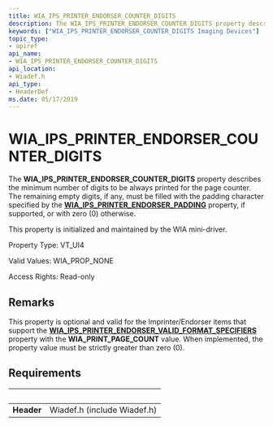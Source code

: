 ```yaml
---
title: WIA_IPS_PRINTER_ENDORSER_COUNTER_DIGITS
description: The WIA_IPS_PRINTER_ENDORSER_COUNTER_DIGITS property describes the minimum number of digits to be always printed for the page counter.
keywords: ["WIA_IPS_PRINTER_ENDORSER_COUNTER_DIGITS Imaging Devices"]
topic_type:
- apiref
api_name:
- WIA_IPS_PRINTER_ENDORSER_COUNTER_DIGITS
api_location:
- Wiadef.h
api_type:
- HeaderDef
ms.date: 05/17/2019
---
```


# WIA\_IPS\_PRINTER\_ENDORSER\_COUNTER\_DIGITS

The **WIA\_IPS\_PRINTER\_ENDORSER\_COUNTER\_DIGITS** property describes the minimum number of digits to be always printed for the page counter. The remaining empty digits, if any, must be filled with the padding character specified by the [**WIA\_IPS\_PRINTER\_ENDORSER\_PADDING**](./wia-ips-printer-endorser-padding.md) property, if supported, or with zero (0) otherwise.

This property is initialized and maintained by the WIA mini-driver.

Property Type: VT\_UI4

Valid Values: WIA\_PROP\_NONE

Access Rights: Read-only

## Remarks

This property is optional and valid for the Imprinter/Endorser items that support the [**WIA\_IPS\_PRINTER\_ENDORSER\_VALID\_FORMAT\_SPECIFIERS**](./wia-ips-printer-endorser-valid-format-specifiers.md) property with the **WIA\_PRINT\_PAGE\_COUNT** value. When implemented, the property value must be strictly greater than zero (0).

## Requirements

| &nbsp; | &nbsp; |
| --- |:--- |
| **Header** | Wiadef.h (include Wiadef.h) |
